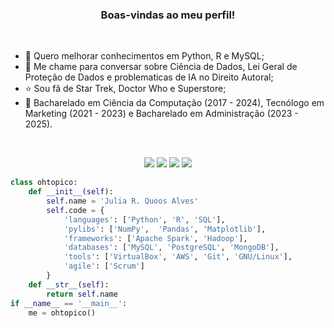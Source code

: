<h3 align="center">  Boas-vindas ao meu perfil! </h3>
<br>

- 🌱 Quero melhorar conhecimentos em Python, R e MySQL; 
- 💬 Me chame para conversar sobre Ciência de Dados, Lei Geral de Proteção de Dados e problematicas de IA no Direito Autoral;
- ⭐ Sou fã de Star Trek, Doctor Who e Superstore;
- 🚀 Bacharelado em Ciência da Computação (2017 - 2024), Tecnólogo em Marketing (2021 - 2023) e Bacharelado em Administração (2023 - 2025).

<br>

<p align="center"> 
  <a href="https://www.behance.net/ohtopico" target="_blank"><img src="https://img.shields.io/badge/-Behance-blue?style=for-the-badge&logo=behance&logoColor=white"></a> 
  <a href="https://instagram.com/ohtopico" target="_blank"><img src="https://img.shields.io/badge/-Instagram-%23E4405F?style=for-the-badge&logo=instagram&logoColor=white"></a>
  <a href="https://www.linkedin.com/in/ohtopico" target="_blank"><img src="https://img.shields.io/badge/-LinkedIn-%230077B5?style=for-the-badge&logo=linkedin&logoColor=white"></a> 
  <a href="https://ohtopico.tumblr.com/" target="_blank"><img src="https://img.shields.io/badge/Tumblr-%2336465D.svg?&style=for-the-badge&logo=Tumblr&logoColor=white"></a> 
</p>

```python
class ohtopico:
    def __init__(self):
        self.name = 'Julia R. Quoos Alves'
        self.code = {
            'languages': ['Python', 'R', 'SQL'],
            'pylibs': ['NumPy',  'Pandas', 'Matplotlib'],
            'frameworks': ['Apache Spark', 'Hadoop'],
            'databases': ['MySQL', 'PostgreSQL', 'MongoDB'],
            'tools': ['VirtualBox', 'AWS', 'Git', 'GNU/Linux'],
            'agile': ['Scrum']
        }
    def __str__(self):
        return self.name
if __name__ == '__main__':
    me = ohtopico()
```


